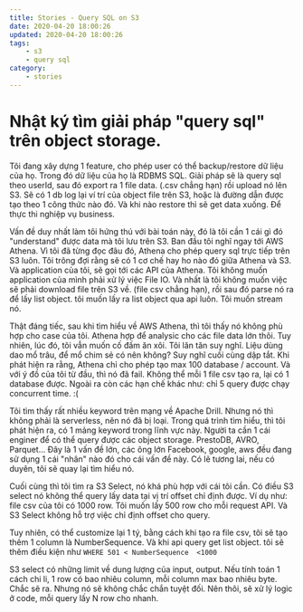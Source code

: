 ```yaml
---
title: Stories - Query SQL on S3
date: 2020-04-20 18:00:26
updated: 2020-04-20 18:00:26
tags:
    - s3
    - query sql
category: 
    - stories
---
```


# Nhật ký tìm giải pháp "query sql" trên object storage.
Tôi đang xây dựng 1 feature, cho phép user có thể backup/restore dữ liệu của họ. 
Trong đó dữ liệu của họ là RDBMS SQL.
Giải pháp sẽ là query sql theo userId, sau đó export ra 1 file data. (.csv chẳng hạn) rồi upload nó lên S3. 
Sẽ có 1 db log lại ví trí của object file trên S3, hoặc là đường dẫn được tạo theo 1 công thức nào đó. Và khi nào restore thì sẽ get data xuống. Để thực thi nghiệp vụ business.

Vấn đề duy nhất làm tôi hứng thú với bài toán này, đó là tôi cần 1 cái gì đó "understand" được data mà tôi lưu trên S3. 
Ban đầu tôi nghĩ ngay tới AWS Athena. Vì tôi đã từng đọc đâu đó, Athena cho phép query sql trực tiếp trên S3 luôn. 
Tôi trông đợi rằng sẽ có 1 cơ chế hay ho nào đó giữa Athena và S3. Và application của tôi, sẽ gọi tới các API của Athena.
Tôi không muốn application của mình phải xử lý việc File IO. Và nhất là tôi không muốn việc sẽ phải download file trên S3 về. (file csv chẳng hạn), rồi sau đó parse nó ra để lấy list object. 
tôi muốn lấy ra list object qua api luôn. Tôi muốn stream nó.

Thật đáng tiếc, sau khi tìm hiểu về AWS Athena, thì tôi thấy nó không phù hợp cho case của tôi. Athena hợp để analysic cho các file data lớn thôi. Tuy nhiên, lúc đó, tôi vẫn muốn cố đấm ăn xôi. Tôi lăn tăn suy nghĩ. Liệu dùng dao mổ trâu, để mổ chim sẻ có nên không?
Suy nghĩ cuối cùng dập tắt. Khi phát hiện ra rằng, Athena chỉ cho phép tạo max 100 database / account. Và với ý đồ của tôi từ đầu, thì nó đã fail. Không thể mỗi 1 file csv tạo ra, lại có 1 database được. Ngoài ra còn các hạn chế khác như: chỉ 5 query được chạy concurrent time. :(

Tôi tìm thấy rất nhiều keyword trên mạng về Apache Drill. Nhưng nó thì không phải là serverless, nên nó đã bị loại. Trong quá trình tìm hiểu, thì tôi phát hiện ra, có 1 mảng keyword trong lĩnh vực này. Người ta cần 1 cái enginer để có thể query được các object storage. 
PrestoDB, AVRO, Parquet...
Đây là 1 vấn đề lớn, các ông lớn Facebook, google, aws đều đang sử dụng 1 cái "nhân" nào đó cho cái vấn đề này.
Có lẽ tương lai, nếu có duyên, tôi sẽ quay lại tìm hiểu nó.

Cuối cùng thì tôi tìm ra S3 Select, nó khá phù hợp với cái tôi cần. Có điều S3 select nó không thể query lấy data tại vị trí offset chỉ định được. 
Ví dụ như: file csv của tôi có 1000 row. Tôi muốn lấy 500 row cho mỗi request API. Và S3 Select không hỗ trợ việc chỉ định offset cho query. 

Tuy nhiên, có thể customize lại 1 tý, bằng cách khi tạo ra file csv, tôi sẽ tạo thêm 1 column là NumberSequence. Và khi api query get list object. tôi sẽ thêm điều kiện như `WHERE 501 < NumberSequence  <1000`

S3 select có những limit về dung lượng của input, output. Nếu tính toán 1 cách chi li, 1 row có bao nhiêu column, mỗi column max bao nhiêu byte. Chắc sẽ ra. 
Nhưng nó sẽ không chắc chắn tuyệt đối. Nên thôi, sẽ xử lý logic ở code, mỗi query lấy N row cho nhanh.